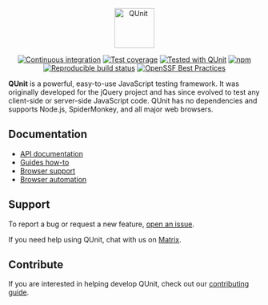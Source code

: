 <p align="center"><img src="docs/img/logo-with-colored-dark-text.svg" height="80" alt="QUnit"></p>

<div align="center">

[![Continuous integration](https://github.com/qunitjs/qunit/actions/workflows/CI.yaml/badge.svg)](https://github.com/qunitjs/qunit/actions/workflows/CI.yaml)
[![Test coverage](https://coveralls.io/repos/qunitjs/qunit/badge.svg)](https://coveralls.io/github/qunitjs/qunit)
[![Tested with QUnit](https://qunitjs.com/testedwith.svg)](https://qunitjs.com/badge/)
[![npm](https://img.shields.io/npm/v/qunit.svg?style=flat)](https://www.npmjs.com/package/qunit)
[![Reproducible build status](https://img.shields.io/badge/Reproducible_Builds-ok-success?labelColor=1e5b96)](https://github.com/qunitjs/qunit/actions/workflows/reproducible.yaml)
[![OpenSSF Best Practices](https://www.bestpractices.dev/projects/5751/badge)](https://www.bestpractices.dev/projects/5751)

</div>

**QUnit** is a powerful, easy-to-use JavaScript testing framework. It was originally developed for the jQuery
project and has since evolved to test any client-side or server-side JavaScript code. QUnit has no dependencies and supports Node.js, SpiderMonkey, and all major web browsers.

## Documentation

* [API documentation](https://qunitjs.com/api/)
* [Guides how-to](https://qunitjs.com/guides/)
* [Browser support](https://qunitjs.com/browser/#browser-support)
* [Browser automation](https://qunitjs.com/browser/#integrations)

## Support

To report a bug or request a new feature, [open an issue](https://github.com/qunitjs/qunit/issues).

If you need help using QUnit, chat with us on [Matrix](https://app.element.io/#/room/#qunitjs_qunit:gitter.im).

## Contribute

If you are interested in helping develop QUnit, check out our [contributing guide](./CONTRIBUTING.md).
